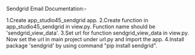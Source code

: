 Sendgrid Email Documentation:-

1.Create app_studio45_sendgrid app.
2.Create function in app_studio45_sendgrid in view.py. Function name should be 'sendgrid_view_data'.
3.Set url for function sendgrid_view_data in view.py. Now set the url in main project under url.py and import the app.
4.Install package 'sendgrid' by using command "pip install sendgrid".
